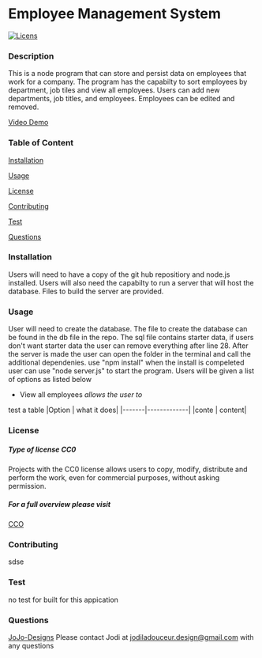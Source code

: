 # Employee Management System 
  [![Licens](https://img.shields.io/badge/License-CC0%202.0-blue.svg)](https://opensource.org/licenses/CC0)
  ### Description
  This is a node program that can store and persist data on employees that work for a company. The program has the capabilty to sort employees by department, job tiles and view all employees. Users can add new departments, job titles, and employees. Employees can be edited and removed.

  [Video Demo](#)

  ### Table of Content
  [Installation](#Installation)

  [Usage](#Usage)

  [License](#License)

  [Contributing](#Contributing)

  [Test](#Test)

  [Questions](#Questions)

  ### Installation
  Users will need to have a copy of the git hub repositiory and node.js installed. Users will also need the capabilty to run a server that will host the database. Files to build the server are provided.
  ### Usage
  User will need to create the database. The file to create the database can be found in the db file in the repo. The sql file contains starter data, if users don't want starter data the user can remove everything after line 28. After the server is made the user can open the folder in the terminal and call the additional dependenies. use "npm install" when the install is compeleted user can use "node server.js" to start the program. Users will be given a list of options as listed below
  
  - View all employees _allows the user to_

  test a table
  |Option | what it does|
  |-------|-------------|
  |conte  | content|


  ### License
  ##### Type of license CC0
  Projects with the CC0 license allows users to copy, modify, distribute and perform the work, even for commercial purposes, without asking permission.
 ##### For a full overview please visit
[CCO](https://creativecommons.org/publicdomain/zero/1.0/legalcode)  
  ### Contributing
  sdse
  ### Test
  no test for built for this appication
  ### Questions
  [JoJo-Designs](https://github.com/JoJo-Designs)
  Please contact Jodi at jodiladouceur.design@gmail.com with any questions